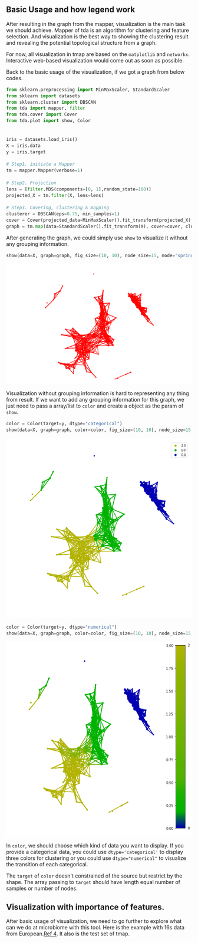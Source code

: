 ## Basic Usage and how legend work

After resulting in the graph from the mapper, visualization is the main task we should achieve. Mapper of tda is an algorithm for clustering and feature selection. And visualization is the best way to showing the clustering result and revealing the potential topological structure from a graph.

For now, all visualization in tmap are based on the `matplotlib` and `networkx`. Interactive web-based visualization would come out as soon as possible.

Back to the basic usage of the visualization, if we got a graph from below codes.
```python
from sklearn.preprocessing import MinMaxScaler, StandardScaler
from sklearn import datasets
from sklearn.cluster import DBSCAN
from tda import mapper, filter
from tda.cover import Cover
from tda.plot import show, Color


iris = datasets.load_iris()
X = iris.data
y = iris.target

# Step1. initiate a Mapper
tm = mapper.Mapper(verbose=1)

# Step2. Projection
lens = [filter.MDS(components=[0, 1],random_state=100)]
projected_X = tm.filter(X, lens=lens)

# Step3. Covering, clustering & mapping
clusterer = DBSCAN(eps=0.75, min_samples=1)
cover = Cover(projected_data=MinMaxScaler().fit_transform(projected_X), resolution=20, overlap=0.75)
graph = tm.map(data=StandardScaler().fit_transform(X), cover=cover, clusterer=clusterer)
```
After generating the graph, we could simply use `show` to visualize it without any grouping information.
```python
show(data=X, graph=graph, fig_size=(10, 10), node_size=15, mode='spring', strength=0.04)
```
![](img/param/vis_1.png)

Visualization without grouping information is hard to representing any thing from result. If we want to add any grouping information for this graph, we just need to pass a array/list to `color` and create a object as the param of `show`.

```python
color = Color(target=y, dtype="categorical")
show(data=X, graph=graph, color=color, fig_size=(10, 10), node_size=15, mode='spring', strength=0.04)
```
![](img/param/vis_2.png)


```python
color = Color(target=y, dtype="numerical")
show(data=X, graph=graph, color=color, fig_size=(10, 10), node_size=15, mode='spring', strength=0.04)
```
![](img/param/vis_3.png)

In `color`, we should choose which kind of data you want to display. If you provide a categorical data, you could use `dtype='categorical'` to display three colors for clustering or you could use `dtype="numerical"` to visualize the transition of each categorical.

The `target` of `color` doesn't constrained of the source but restrict by the shape. The array passing to `target` should have length equal number of samples or number of nodes.

## Visualization with importance of features.

After basic usage of visualization, we need to go further to explore what can we do at microbiome with this tool. Here is the example with 16s data from European.[Ref 4](reference). It also is the test set of tmap.

```python


```

